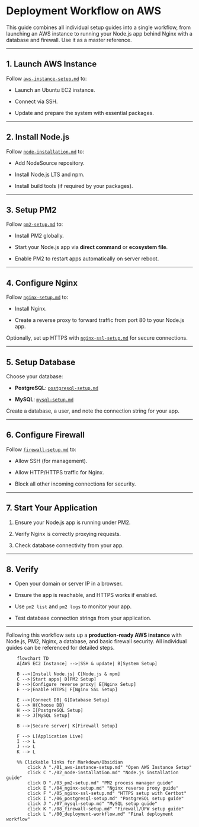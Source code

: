 # Deployment Workflow on AWS

This guide combines all individual setup guides into a single workflow, from launching an AWS instance to running your Node.js app behind Nginx with a database and firewall. Use it as a master reference.

---

## 1. Launch AWS Instance

Follow [`aws-instance-setup.md`](01_aws-instance-setup.md) to:

- Launch an Ubuntu EC2 instance.
    
- Connect via SSH.
    
- Update and prepare the system with essential packages.
    

---

## 2. Install Node.js

Follow [`node-installation.md`](02_node-installation.md) to:

- Add NodeSource repository.
    
- Install Node.js LTS and npm.
    
- Install build tools (if required by your packages).
    

---

## 3. Setup PM2

Follow [`pm2-setup.md`](03_pm2-setup.md) to:

- Install PM2 globally.
    
- Start your Node.js app via **direct command** or **ecosystem file**.
    
- Enable PM2 to restart apps automatically on server reboot.
    

---

## 4. Configure Nginx

Follow [`nginx-setup.md`](04_nginx-setup.md) to:

- Install Nginx.
    
- Create a reverse proxy to forward traffic from port 80 to your Node.js app.
    

Optionally, set up HTTPS with [`nginx-ssl-setup.md`](https://chatgpt.com/c/nginx-ssl-setup.md) for secure connections.

---

## 5. Setup Database

Choose your database:

- **PostgreSQL**: [`postgresql-setup.md`](05_postgresql-setup.md)
    
- **MySQL**: [`mysql-setup.md`](05_mysql-setup.md)
    

Create a database, a user, and note the connection string for your app.

---

## 6. Configure Firewall

Follow [`firewall-setup.md`](06_firewall-setup.md) to:

- Allow SSH (for management).
    
- Allow HTTP/HTTPS traffic for Nginx.
    
- Block all other incoming connections for security.
    

---

## 7. Start Your Application

1. Ensure your Node.js app is running under PM2.
    
2. Verify Nginx is correctly proxying requests.
    
3. Check database connectivity from your app.
    

---

## 8. Verify

- Open your domain or server IP in a browser.
    
- Ensure the app is reachable, and HTTPS works if enabled.
    
- Use `pm2 list` and `pm2 logs` to monitor your app.
    
- Test database connection strings from your application.
    

---

Following this workflow sets up a **production-ready AWS instance** with Node.js, PM2, Nginx, a database, and basic firewall security. All individual guides can be referenced for detailed steps.

```mermaid
	flowchart TD
    A[AWS EC2 Instance] -->|SSH & update| B[System Setup]

    B -->|Install Node.js| C[Node.js & npm]
    C -->|Start apps| D[PM2 Setup]
    D -->|Configure reverse proxy| E[Nginx Setup]
    E -->|Enable HTTPS| F[Nginx SSL Setup]
    
    E -->|Connect DB| G[Database Setup]
    G --> H{Choose DB}
    H --> I[PostgreSQL Setup]
    H --> J[MySQL Setup]

    B -->|Secure server| K[Firewall Setup]
    
    F --> L[Application Live]
    I --> L
    J --> L
    K --> L

    %% Clickable links for Markdown/Obsidian
		click A "./01_aws-instance-setup.md" "Open AWS Instance Setup"
		click C "./02_node-installation.md" "Node.js installation guide"
		click D "./03_pm2-setup.md" "PM2 process manager guide"
		click E "./04_nginx-setup.md" "Nginx reverse proxy guide"
		click F "./05_nginx-ssl-setup.md" "HTTPS setup with Certbot"
		click I "./06_postgresql-setup.md" "PostgreSQL setup guide"
		click J "./07_mysql-setup.md" "MySQL setup guide"
		click K "./08_firewall-setup.md" "Firewall/UFW setup guide"
		click L "./00_deployment-workflow.md" "Final deployment workflow"

```
